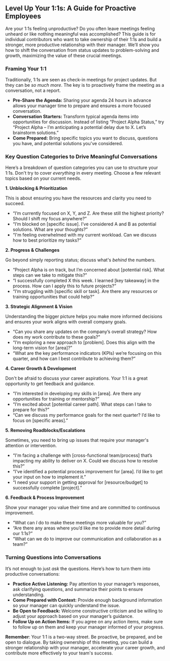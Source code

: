 ## Level Up Your 1:1s: A Guide for Proactive Employees

Are your 1:1s feeling unproductive? Do you often leave meetings feeling unheard or like nothing meaningful was accomplished? This guide is for individual contributors who want to take ownership of their 1:1s and build a stronger, more productive relationship with their manager. We’ll show you how to shift the conversation from status updates to problem-solving and growth, maximizing the value of these crucial meetings.

### Framing Your 1:1

Traditionally, 1:1s are seen as check-in meetings for project updates. But they can be *so much more*.  The key is to proactively frame the meeting as a conversation, not a report. 

*   **Pre-Share the Agenda:** Sharing your agenda 24 hours in advance allows your manager time to prepare and ensures a more focused conversation.
*   **Conversation Starters:**  Transform typical agenda items into opportunities for discussion.  Instead of listing “Project Alpha Status,” try “Project Alpha – I’m anticipating a potential delay due to X. Let’s brainstorm solutions.”
*   **Come Prepared:** Bring specific topics you want to discuss, questions you have, and potential solutions you've considered.

### Key Question Categories to Drive Meaningful Conversations

Here’s a breakdown of question categories you can use to structure your 1:1s.  Don't try to cover *everything* in every meeting. Choose a few relevant topics based on your current needs.

**1. Unblocking & Prioritization**

This is about ensuring you have the resources and clarity you need to succeed.

*   “I’m currently focused on X, Y, and Z. Are these still the highest priority? Should I shift my focus anywhere?”
*   “I’m blocked on [specific issue].  I’ve considered A and B as potential solutions.  What are your thoughts?”
*   “I'm feeling overwhelmed with my current workload. Can we discuss how to best prioritize my tasks?”

**2.  Progress & Challenges**

Go beyond simply reporting status; discuss what's *behind* the numbers.

*   “Project Alpha is on track, but I’m concerned about [potential risk].  What steps can we take to mitigate this?”
*   “I successfully completed X this week. I learned [key takeaway] in the process. How can I apply this to future projects?”
*   “I’m struggling with [specific skill or task]. Are there any resources or training opportunities that could help?”

**3.  Strategic Alignment & Vision**

Understanding the bigger picture helps you make more informed decisions and ensures your work aligns with overall company goals.

*   “Can you share any updates on the company’s overall strategy? How does my work contribute to these goals?”
*   “I’m exploring a new approach to [problem].  Does this align with the long-term vision for [area]?”
*   “What are the key performance indicators (KPIs) we’re focusing on this quarter, and how can I best contribute to achieving them?”

**4.  Career Growth & Development**

Don't be afraid to discuss your career aspirations.  Your 1:1 is a great opportunity to get feedback and guidance.

*   “I’m interested in developing my skills in [area]. Are there any opportunities for training or mentorship?”
*   “I’m excited about [potential career path].  What steps can I take to prepare for this?”
*   “Can we discuss my performance goals for the next quarter? I’d like to focus on [specific areas].”

**5. Removing Roadblocks/Escalations**

Sometimes, you need to bring up issues that require your manager's attention or intervention.

*   “I'm facing a challenge with [cross-functional team/process] that’s impacting my ability to deliver on X. Could we discuss how to resolve this?”
*    “I’ve identified a potential process improvement for [area]. I’d like to get your input on how to implement it.”
*   “I need your support in getting approval for [resource/budget] to successfully complete [project].”

**6. Feedback & Process Improvement**

Show your manager you value their time and are committed to continuous improvement.

*   “What can *I* do to make these meetings more valuable for *you*?”
*  “Are there any areas where you’d like me to provide more detail during our 1:1s?”
*  “What can we do to improve our communication and collaboration as a team?”



### Turning Questions into Conversations

It’s not enough to just *ask* the questions.  Here’s how to turn them into productive conversations:

*   **Practice Active Listening:** Pay attention to your manager’s responses, ask clarifying questions, and summarize their points to ensure understanding.
*   **Come Prepared with Context:** Provide enough background information so your manager can quickly understand the issue.
*   **Be Open to Feedback:**  Welcome constructive criticism and be willing to adjust your approach based on your manager’s guidance.
*   **Follow Up on Action Items:**  If you agree on any action items, make sure to follow up on them and keep your manager informed of your progress.

**Remember**: Your 1:1 is a two-way street. Be proactive, be prepared, and be open to dialogue. By taking ownership of this meeting, you can build a stronger relationship with your manager, accelerate your career growth, and contribute more effectively to your team's success.